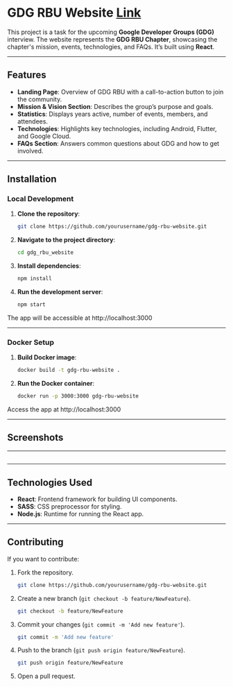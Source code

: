# GDG RBU Website [Link](https://gdgwebsitevarnan.vercel.app/)

This project is a task for the upcoming **Google Developer Groups (GDG)** interview. The website represents the **GDG RBU Chapter**, showcasing the chapter's mission, events, technologies, and FAQs. It’s built using **React**.

---

## Features

- **Landing Page**: Overview of GDG RBU with a call-to-action button to join the community.
- **Mission & Vision Section**: Describes the group’s purpose and goals.
- **Statistics**: Displays years active, number of events, members, and attendees.
- **Technologies**: Highlights key technologies, including Android, Flutter, and Google Cloud.
- **FAQs Section**: Answers common questions about GDG and how to get involved.

---

## Installation


### Local Development

1. **Clone the repository**:

   ```bash
   git clone https://github.com/yourusername/gdg-rbu-website.git

2. **Navigate to the project directory**:

   ```bash
   cd gdg_rbu_website

3. **Install dependencies**:

   ```bash
   npm install

4. **Run the development server**:

   ```bash
   npm start

The app will be accessible at http://localhost:3000

---

### Docker Setup

1. **Build Docker image**:

   ```bash
   docker build -t gdg-rbu-website .

2. **Run the Docker container**:

   ```bash
   docker run -p 3000:3000 gdg-rbu-website

Access the app at http://localhost:3000

---

## Screenshots



---

##

---

## Technologies Used

- **React**: Frontend framework for building UI components.
- **SASS**: CSS preprocessor for styling.
- **Node.js**: Runtime for running the React app.

---

## Contributing

If you want to contribute:

1. Fork the repository.

    ```bash
    git clone https://github.com/yourusername/gdg-rbu-website.git

2. Create a new branch (`git checkout -b feature/NewFeature`).

    ```bash
    git checkout -b feature/NewFeature

3. Commit your changes (`git commit -m 'Add new feature'`).

    ```bash
    git commit -m 'Add new feature'

4. Push to the branch (`git push origin feature/NewFeature`).

    ```bash
    git push origin feature/NewFeature

5. Open a pull request.
